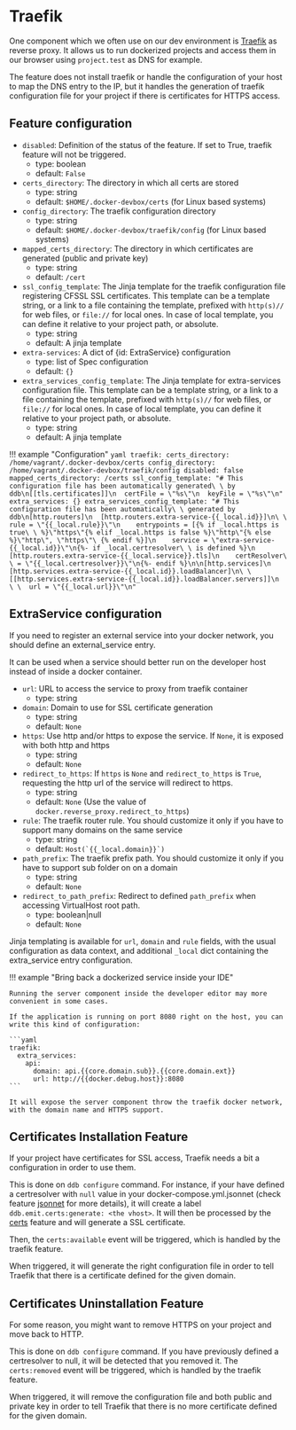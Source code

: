 Traefik
===

One component which we often use on our dev environment is [Traefik](https://containo.us/traefik/) as reverse proxy.
It allows us to run dockerized projects and access them in our browser using `project.test` as DNS for example.

The feature does not install traefik or handle the configuration of your host to map the DNS entry to the IP,
but it handles the generation of traefik configuration file for your project if there is certificates for HTTPS 
access.

Feature configuration
---

- `disabled`: Definition of the status of the feature. If set to True, traefik feature will not be triggered.
    - type: boolean
    - default: `False`
- `certs_directory`: The directory in which all certs are stored
    - type: string
    - default: `$HOME/.docker-devbox/certs` (for Linux based systems)
- `config_directory`: The traefik configuration directory
    - type: string
    - default: `$HOME/.docker-devbox/traefik/config` (for Linux based systems)
- `mapped_certs_directory`: The directory in which certificates are generated (public and private key)
    - type: string
    - default: `/cert`
- `ssl_config_template`: The Jinja template for the traefik configuration file registering CFSSL SSL certificates. 
    This template can be a template string, or a link to a file containing the template, prefixed with `http(s)//` for 
    web files, or `file://` for local ones. 
    In case of local template, you can define it relative to your project path, or absolute.
    - type: string
    - default: A jinja template
- `extra-services`: A dict of {id: ExtraService} configuration
    - type: list of Spec configuration
    - default: `{}`
- `extra_services_config_template`: The Jinja template for extra-services configuration file. 
    This template can be a template string, or a link to a file containing the template, prefixed with `http(s)//` for 
    web files, or `file://` for local ones. 
    In case of local template, you can define it relative to your project path, or absolute.
    - type: string
    - default: A jinja template

!!! example "Configuration"
    ```yaml
    traefik:
      certs_directory: /home/vagrant/.docker-devbox/certs
      config_directory: /home/vagrant/.docker-devbox/traefik/config
      disabled: false
      mapped_certs_directory: /certs
      ssl_config_template: "# This configuration file has been automatically generated\
        \ by ddb\n[[tls.certificates]]\n  certFile = \"%s\"\n  keyFile = \"%s\"\n"
      extra_services: {}
      extra_services_config_template: "# This configuration file has been automatically\
        \ generated by ddb\n[http.routers]\n  [http.routers.extra-service-{{_local.id}}]\n\
        \    rule = \"{{_local.rule}}\"\n    entrypoints = [{% if _local.https is true\
        \ %}\"https\"{% elif _local.https is false %}\"http\"{% else %}\"http\", \"https\"\
        {% endif %}]\n    service = \"extra-service-{{_local.id}}\"\n{%- if _local.certresolver\
        \ is defined %}\n [http.routers.extra-service-{{_local.service}}.tls]\n    certResolver\
        \ = \"{{_local.certresolver}}\"\n{%- endif %}\n\n[http.services]\n  [http.services.extra-service-{{_local.id}}.loadBalancer]\n\
        \    [[http.services.extra-service-{{_local.id}}.loadBalancer.servers]]\n    \
        \  url = \"{{_local.url}}\"\n"
    ```
    
ExtraService configuration
---
If you need to register an external service into your docker network, you should define an external_service entry.

It can be used when a service should better run on the developer host instead of inside a docker container.
  
- `url`: URL to access the service to proxy from traefik container
    - type: string
- `domain`: Domain to use for SSL certificate generation
    - type: string
    - default: `None`
- `https`: Use http and/or https to expose the service. If `None`, it is exposed with both http and https
    - type: string
    - default: `None`
- `redirect_to_https`: If `https` is `None` and `redirect_to_https` is `True`, requesting the http url of the service 
    will redirect to https.
    - type: string
    - default: `None` (Use the value of `docker.reverse_proxy.redirect_to_https`)
- `rule`: The traefik router rule. You should customize it only if you have to support many domains on the same service
    - type: string
    - default: ``Host(`{{_local.domain}}`)``
- `path_prefix`: The traefik prefix path. You should customize it only if you have to support sub folder on on a domain
    - type: string
    - default: `None`
- `redirect_to_path_prefix`: Redirect to defined `path_prefix` when accessing VirtualHost root path.
    - type: boolean|null
    - default: `None`
    
Jinja templating is available for `url`, `domain` and `rule` fields, with the usual configuration as data context, 
and additional `_local` dict containing the extra_service entry configuration.

!!! example "Bring back a dockerized service inside your IDE"

    Running the server component inside the developer editor may more convenient in some cases.
    
    If the application is running on port 8080 right on the host, you can write this kind of configuration:
    
    ```yaml
    traefik:
      extra_services: 
        api:
          domain: api.{{core.domain.sub}}.{{core.domain.ext}}
          url: http://{{docker.debug.host}}:8080
    ```
    
    It will expose the server component throw the traefik docker network, with the domain name and HTTPS support.
        
Certificates Installation Feature
---

If your project have certificates for SSL access, Traefik needs a bit a configuration in order to use them.

This is done on `ddb configure` command. For instance, if your have defined a certresolver with `null` value in your 
docker-compose.yml.jsonnet (check feature [jsonnet](./jsonnet.md) for more details), 
it will create a label `ddb.emit.certs:generate: <the vhost>`. 
It will then be processed by the [certs](./certs.md) feature and will generate a SSL certificate.

Then, the `certs:available` event will be triggered, which is handled by the traefik feature.

When triggered, it will generate the right configuration file in order to tell Traefik that there is a certificate 
defined for the given domain.
    
Certificates Uninstallation Feature
---

For some reason, you might want to remove HTTPS on your project and move back to HTTP. 

This is done on `ddb configure` command. 
If you have previously defined a certresolver to null, it will be detected that you removed it. 
The `certs:removed` event will be triggered, which is handled by the traefik feature.

When triggered, it will remove the configuration file and both public and private key in order to tell Traefik 
that there is no more certificate defined for the given domain.
